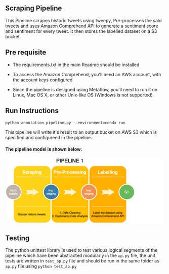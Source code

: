 ## Scraping Pipeline

This Pipeline scrapes historic tweets using tweepy, Pre-processes the said tweets and uses Amazon Comprehend API to generate a sentiment score and sentiment for every tweet. It then stores the labelled dataset on a S3 bucket.

## Pre requisite

- The requirements.txt in the main Readme should be installed

- To access the Amazon Comprehend, you'll need an AWS account, with the account keys configured 

- Since the pipeline is designed using Metaflow, you'll need to run it on Linux, Mac OS X, or other Unix-like OS (Windows is not supported)

## Run Instructions 

```
python annotation_pipeline.py --environment=conda run
```

This pipeline will write it's result to an output bucket on AWS S3 which is specified and configureed in the pipeline.


#### The pipeline model is shown below:

![alt text](https://github.com/SidNimbalkar/CSYE7245FinalProject/blob/master/Images/pipe1-2.png)

## Testing 
The python unittest library is used to test various logical segments of the pipeline which have been abstracted modularly in the ```ap.py``` file, the unit tests are written in  ```test_ap.py``` file and should be run in the same folder as ```ap.py``` file using 
``` python test_ap.py ```
 
